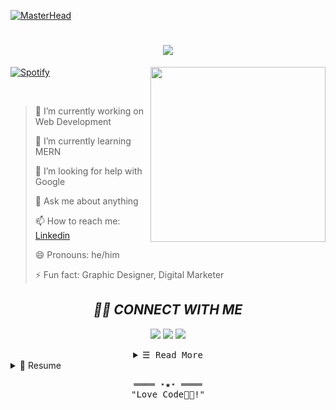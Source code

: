 [![MasterHead](https://mir-s3-cdn-cf.behance.net/project_modules/max_1200/54b6c068097599.5b50bca476b9b.gif)](https://WajahatMasood.io)
<h1 align="center">
    <img src="https://readme-typing-svg.herokuapp.com/?lines=HELLO+People!+👋;Wajaht+Masood+Here....;Welcome+TO+My+Github!&center=true&size=30"> 
  </a>
</h1>
<img align='right' src="https://media.giphy.com/media/M9gbBd9nbDrOTu1Mqx/giphy.gif" width="280">

<!-- [<img align="center" src="https://github-spotify-ahmednibras.vercel.app/api/spotify" alt="Mingo Spotify" width="350" />](https://open.spotify.com/user/31ostlzyi4ydkljjoftd5pnjzwde?si=85afbc7e2bdc439b)  -->


[![Spotify](https://novatorem-wheat-delta.vercel.app/api/spotify)](https://open.spotify.com/playlist/37i9dQZF1DX5Vy6DFOcx00)

</br>



> 🔭 I’m currently working on Web Development
 > 
> 🌱 I’m currently learning MERN
 >
> 🤔 I’m looking for help with Google
 >
> 💬 Ask me about anything
 >
> 📫 How to reach me: [Linkedin](https://www.linkedin.com/in/wajahat-masood-17933222a/)
 >
> 😄 Pronouns: he/him
 >
> ⚡ Fun fact: Graphic Designer, Digital Marketer

<h2 align="center"> 
 <i> 🤝🏻 CONNECT WITH ME</i>
</h2>
<p align="center">
<a href="https://www.linkedin.com/in/wajahat-masood-17933222a/"><img src="https://img.shields.io/badge/-Wajahat%20Masood-0077B5?style=flat&logo=Linkedin&logoColor=white"/></a>
<a href="mailto:wajahatmasood12@gmail.com"><img src="https://img.shields.io/badge/-wajahatmasood12@gmail.com-D14836?style=flat&logo=Gmail&logoColor=white"/></a>
<a href="https://www.instagram.com/wajahat_o_o_/"><img src="https://img.shields.io/badge/-@wajahat_o_o_-E4405F?style=flat&logo=Instagram&logoColor=white"/></a>
<!-- <a href="https://www.facebook.com/nibras25/"><img src="https://img.shields.io/badge/-@Nibras_Ahmed-1877F2?style=flat&logo=Facebook&logoColor=white"/></a> -->
</p>

<!-- <p align='center'>
  <a href="#"><img src="https://badges.pufler.dev/visits/ahmednibras/ahmednibras"></a> 
</p> -->

<details align="center">
    <summary> <samp>&#9776; Read More</samp></summary>
<h2 align="center"><i>💻 TECH HOUSE </i></h2>

<p align='center'>
  <table width="100">
    
  <tr>
    
  <td align='center' width="190">
  <img src="https://img.shields.io/badge/HTML5-E34F26?style=for-the-badge&logo=html5&logoColor=white"> 
  </td>
    
  <td align='center' width="190">
  <img src="https://img.shields.io/badge/HTML-239120?style=for-the-badge&logo=html5&logoColor=white"> 
  </td>
    
  <td align='center' width="190">
  <img src="https://img.shields.io/badge/CSS3-1572B6?style=for-the-badge&logo=css3&logoColor=white"> 
  </td>
    
  <td align='center' width="190">
  <img src="https://img.shields.io/badge/CSS-239120?&style=for-the-badge&logo=css3&logoColor=white"> 
  </td>
    
  <td align='center' width="190">
  <img src="https://img.shields.io/badge/Python-FFD43B?style=for-the-badge&logo=python&logoColor=darkgreen"> 
  </td>
    
  <td align='center' width="190">
  <img src="https://img.shields.io/badge/Python-3776AB?style=for-the-badge&logo=python&logoColor=white"> 
  </td>
    
  <td align='center' width="190">
  <img src="https://img.shields.io/badge/JavaScript-323330?style=for-the-badge&logo=javascript&logoColor=F7DF1E"> 
  </td>
    
<!--   <td align='center' width="190">                 
  <img src="https://img.shields.io/badge/Solidity-e6e6e6?style=for-the-badge&logo=solidity&logoColor=black"> 
  </td> -->
    
<!--   <td align='center' width="190">
  <img src="https://img.shields.io/badge/Java-ED8B00?style=for-the-badge&logo=java&logoColor=white"> 
  </td> -->
    
  </tr>
    
  <tr>
    
  <td align='center'>
  <img src="https://img.shields.io/badge/PHP-777BB4?style=for-the-badge&logo=php&logoColor=white"> 
  </td>
    
<!--   <td align='center'>
   <img src="https://img.shields.io/badge/TypeScript-007ACC?style=for-the-badge&logo=typescript&logoColor=white"> 
  </td>
     -->
  <td align='center'>
  <img src="https://img.shields.io/badge/Node.js-339933?style=for-the-badge&logo=nodedotjs&logoColor=white"> 
  </td>  
      
<!--   <td align='center'>
  <img src="https://img.shields.io/badge/Express.js-000000?style=for-the-badge&logo=express&logoColor=white"> 
  </td>   -->
        
<!--   <td align='center'>
  <img src="https://img.shields.io/badge/C-00599C?style=for-the-badge&logo=c&logoColor=white"> 
  </td>   
                 -->
  <td align='center'>
  <img src="https://img.shields.io/badge/C%2B%2B-00599C?style=for-the-badge&logo=c%2B%2B&logoColor=white"> 
  </td>   
            
            
<!--   <td align='center'>
  <img src="https://img.shields.io/badge/C%23-239120?style=for-the-badge&logo=c-sharp&logoColor=white"> 
  </td>   
               -->
  <td align='center'>
  <img src="https://img.shields.io/badge/MongoDB-4EA94B?style=for-the-badge&logo=mongodb&logoColor=white"> 
  </td>   
                
  <td align='center'>
  <img src="https://img.shields.io/badge/-ReactJs-61DAFB?logo=react&logoColor=white&style=flat">
  </td>   
    
  </tr>
    
  </p>
   
  </table>
   
   
  <h2 align="center"><i>💻 MY WORKSPACE</i></h2>
  <p align='center'>
  
  <img src="https://img.shields.io/badge/windows-%230078D6.svg?&style=for-the-badge&logo=windows&logoColor=white" />
  <img src="https://img.shields.io/badge/ntel(R)%20Core(TM)%20i5-4300U%20CPU%20@%201.90GHz%20%20%202.50%20GHz-ED1C24?style=for-the-badge&logo=amd&logoColor=white" />
  <img src="https://img.shields.io/badge/RAM-8GB-%230071C5.svg?&style=for-the-badge&logoColor=white" />
  <img src="https://img.shields.io/badge/Intel-Graphic-%2376B900.svg?&style=for-the-badge&logo=nvidia&logoColor=white" />
</p>



<h2 align="center"><i>⚡ GITHUB STATS</i></h2>
<p align="center">
  
<!--   <img align="center" alt="Wajahat Github Stats" src="https://github-readme-stats-ahmednibras.vercel.app/api?username=ahmednibras&show_icons=true&hide_border= true&theme=tokyonight" /> -->
    
<!--   <p><img align="left" src="https://github-readme-stats.vercel.app/api/top-langs?username=wajahatmasood&show_icons=true&locale=en&layout=compact" alt="wajahatmasood" /></p> -->

<p>&nbsp;<img align="center" src="https://github-readme-stats.vercel.app/api?username=wajahatmasood&show_icons=true&locale=en" alt="wajahatmasood" /></p>

<p><img align="center" src="https://github-readme-streak-stats.herokuapp.com/?user=wajahatmasood&" alt="wajahatmasood" /></p>

 </p>
 
 </details>
 <details>
  <summary>📃 Resume</summary>
 
## Education

- 📖 **Software Engineering**\
📆 2019 - current\
📍 **COMSATS University Islamabad (CUI)** - Pakistan

## Experience


- 👨‍💻 **Web Development**\
📆 2021 - moment\
📍 **COMSATS University Islamabad** , pakistan
  
- 👨‍💻 **Digital Marketing**\
📆 2021 - moment\
📍 **Fiverr
  
- 👨‍💻 **POF Internship**\
  CodeIgniter
📆 july-2022 - Aug-2022\
📍 **POF
  


<img align="right" src="https://img.shields.io/badge/(My)SQL-4479A1?" />
<img align="right" src="https://img.shields.io/badge/PHP(CodeIgniter)-777BB4?logo=php&logoColor=white" />
<img align="right" src="https://img.shields.io/badge/Python-3776AB?logo=python&logoColor=white" />
<img align="right" src="https://img.shields.io/badge/Java-239120?" />
  <img align="right" src="https://img.shields.io/badge/MongoDB-239120?" />
<img align="right" src="https://img.shields.io/badge/C++-00599C?logo=c%2B%2B&logoColor=white" />
<img align="right" src="https://img.shields.io/badge/React-A8B9CC?logo=c&logoColor=white" />

**Programming**

<img align="right" src="https://img.shields.io/badge/Ubuntu-E95420?logo=ubuntu&logoColor=white" />
<img align="right" src="https://img.shields.io/badge/Windows-0078D6?logo=windows&logoColor=white" />

**Operating Systems**




 </details>


 
  [twitter]: https://twitter.com/Nibras80624930
  [reddit]: https://www.reddit.com/user/Nibras_Ahmed
  [facebook]: https://www.facebook.com/nibras25/
  [instagram]: https://www.instagram.com/nibras.ahmed.1/
  [youtube]: https://www.youtube.com/c/MINGO07
  [linkedin]: https://www.linkedin.com/in/nibras-ahmed-9031b2201/
  
  
  <!-- Footer -->
<samp>
    <p align="center">
        ════ ⋆★⋆ ════
        <br>
        "Love Code👨‍💻!"
    </p>
</samp>
